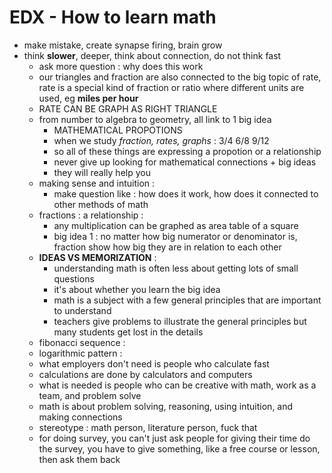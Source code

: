 # EDX - How to learn math 
* make mistake, create synapse firing, brain grow
* think **slower**, deeper, think about connection, do not think fast
    * ask more question : why does this work
    * our triangles and fraction are also connected to the big topic of rate, rate is a special kind of fraction or ratio where different units are used, eg **miles per hour**
    * RATE CAN BE GRAPH AS RIGHT TRIANGLE
    * from number to algebra to geometry, all link to 1 big idea
        * MATHEMATICAL PROPOTIONS
        * when we study *fraction, rates, graphs* : 3/4 6/8 9/12
        * so all of these things are expressing a propotion or a relationship
        * never give up looking for mathematical connections + big ideas
        * they will really help you
    * making sense and intuition :
        * make question like : how does it work, how does it connected to other methods of math
    * fractions : a relationship :
        * any multiplication can be graphed as area table of a square
        * big idea 1 : no matter how big numerator or denominator is, fraction show how big they are in relation to each other 
    * **IDEAS VS MEMORIZATION** :
        * understanding math is often less about getting lots of small questions
        * it's about whether you learn the big idea
        * math is a subject with a few general principles that are important to understand
        * teachers give problems to illustrate the general principles but many students get lost in the details
    * fibonacci sequence :
    * logarithmic pattern : 
    * what employers don't need is people who calculate fast
    * calculations are done by calculators and computers
    * what is needed is people who can be creative with math, work as a team, and problem solve
    * math is about problem solving, reasoning, using intuition, and making connections
    * stereotype : math person, literature person, fuck that
    * for doing survey, you can't just ask people for giving their time do the survey, you have to give something, like a free course or lesson, then ask them back
